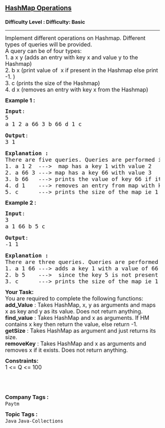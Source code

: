 <h2><a href="https://www.geeksforgeeks.org/problems/java-collection-set-3-hashmap/1?page=2&category=Java&sortBy=submissions">HashMap Operations</a></h2><h3>Difficulty Level : Difficulty: Basic</h3><hr><div class="problems_problem_content__Xm_eO"><p><span style="font-size:18px">Implement different operations on Hashmap. Different types of queries will be provided.<br>
A query can be of four&nbsp;types:<br>
1. a x y&nbsp;(adds an entry&nbsp;with key x and value&nbsp;y to the Hashmap)<br>
2. b x (print value of &nbsp;x if&nbsp;present in the Hashmap else print -1.&nbsp;)<br>
3. c (prints the size of the Hashmap)<br>
4. d x (removes an entry&nbsp;with key x from the Hashmap)</span></p>

<p><strong><span style="font-size:18px">Example 1 :</span><span style="font-size:18px"> </span></strong></p>

<pre><span style="font-size:18px"><strong>Input</strong>:</span>
<span style="font-size:18px">5 </span>
<span style="font-size:18px">a 1 2 a 66 3 b 66 d 1 c </span>

<span style="font-size:18px"><strong>Output</strong>:
</span><span style="font-size:18px">3 1 </span>

<span style="font-size:18px"><strong>Explanation :</strong>
There are five queries. Queries are performed in this order
1. a 1 2  ---&gt;  map has a key 1 with value 2
2. a 66 3 ---&gt; map has a key 66 with value 3
3. b 66   ---&gt; prints the value of key 66 if its present in the map ie 3.
4. d 1    ---&gt; removes an entry from map with key 1
5. c      ---&gt; prints the size of the map ie 1</span></pre>

<p><strong><span style="font-size:18px">Example 2 :</span></strong></p>

<pre><span style="font-size:18px"><strong>Input</strong>: </span>
<span style="font-size:18px">3 </span>
<span style="font-size:18px">a 1 66 b 5 c</span>

<span style="font-size:18px"><strong>Output</strong>: </span>
<span style="font-size:18px">-1 1</span>

<span style="font-size:18px"><strong>Explanation :</strong>
There are three queries. Queries are performed in this order
1. a 1 66 ---&gt; adds a key 1 with a value of 66 in the map
2. b 5    ---&gt;  since the key 5 is not present in the map hence -1 is printed.
3. c      ---&gt; prints the size of the map ie 1</span></pre>

<p><span style="font-size:18px"><strong>Your Task:</strong><br>
You are required to complete the following functions:<br>
<strong>add_Value</strong> : Takes HashMap, x, y as arguments and maps x as key and y as its value. Does not return anything.<br>
<strong>find_value</strong> : Takes HashMap and x as arguments. If HM contains x key then return the value, else return -1.<br>
<strong>getSize</strong> : Takes HashMap as argument and just returns its size.<br>
<strong>removeKey</strong> : Takes HashMap and x as arguments and removes x if it exists. Does not return anything.</span></p>

<p><span style="font-size:18px"><strong>Constraints:</strong><br>
1 &lt;= Q &lt;= 100</span></p>

<p>&nbsp;</p>

<p>&nbsp;</p>
</div><p><span style=font-size:18px><strong>Company Tags : </strong><br><code>Paytm</code>&nbsp;<br><p><span style=font-size:18px><strong>Topic Tags : </strong><br><code>Java</code>&nbsp;<code>Java-Collections</code>&nbsp;